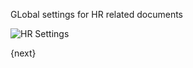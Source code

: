 GLobal settings for HR related documents

<img class="screenshot" alt="HR Settings" src="/assets/manual_erpnext_com/img/human-resources/hr-settings.png">

{next}
